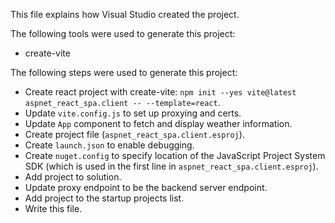 This file explains how Visual Studio created the project.

The following tools were used to generate this project:
- create-vite

The following steps were used to generate this project:
- Create react project with create-vite: `npm init --yes vite@latest aspnet_react_spa.client -- --template=react`.
- Update `vite.config.js` to set up proxying and certs.
- Update `App` component to fetch and display weather information.
- Create project file (`aspnet_react_spa.client.esproj`).
- Create `launch.json` to enable debugging.
- Create `nuget.config` to specify location of the JavaScript Project System SDK (which is used in the first line in `aspnet_react_spa.client.esproj`).
- Add project to solution.
- Update proxy endpoint to be the backend server endpoint.
- Add project to the startup projects list.
- Write this file.
